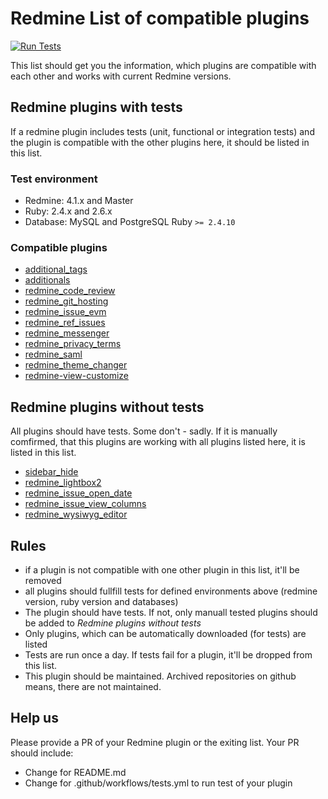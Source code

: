 # Redmine List of compatible plugins

[![Run Tests](../../workflows/Tests/badge.svg)](../../actions?query=workflow%3ATests)

This list should get you the information, which plugins are compatible with each other and works with current Redmine versions.

## Redmine plugins with tests

If a redmine plugin includes tests (unit, functional or integration tests) and the plugin is compatible with the other plugins here, it should be listed in this list.

### Test environment

- Redmine: 4.1.x and Master
- Ruby: 2.4.x and 2.6.x
- Database: MySQL and PostgreSQL  Ruby `>= 2.4.10`

### Compatible plugins

- [additional_tags](https://github.com/AlphaNodes/additional_tags)
- [additionals](https://github.com/AlphaNodes/additionals)
- [redmine_code_review](https://github.com/haru/redmine_code_review)
- [redmine_git_hosting](https://github.com/jbox-web/redmine_git_hosting)
- [redmine_issue_evm](https://github.com/momibun926/redmine_issue_evm)
- [redmine_ref_issues](https://github.com/AlphaNodes/redmine_ref_issues)
- [redmine_messenger](https://github.com/alphanodes/redmine_messenger)
- [redmine_privacy_terms](https://github.com/AlphaNodes/redmine_privacy_terms)
- [redmine_saml](https://github.com/AlphaNodes/redmine_saml)
- [redmine_theme_changer](https://github.com/haru/redmine_theme_changer)
- [redmine-view-customize](https://github.com/onozaty/redmine-view-customize)

## Redmine plugins without tests

All plugins should have tests. Some don't - sadly. If it is manually comfirmed, that this plugins are working with all plugins listed here, it is listed in this list.

- [sidebar_hide](https://gitlab.com/bdemirkir/sidebar_hide)
- [redmine_lightbox2](https://github.com/paginagmbh/redmine_lightbox2)
- [redmine_issue_open_date](https://github.com/southbridgeio/redmine_issue_open_date)
- [redmine_issue_view_columns](https://github.com/kenan3008/redmine_issue_view_columns)
- [redmine_wysiwyg_editor](https://github.com/taqueci/redmine_wysiwyg_editor)

## Rules

- if a plugin is not compatible with one other plugin in this list, it'll be removed
- all plugins should fullfill tests for defined environments above (redmine version, ruby version and databases)
- The plugin should have tests. If not, only manuall tested plugins should be added to _Redmine plugins without tests_
- Only plugins, which can be automatically downloaded (for tests) are listed
- Tests are run once a day. If tests fail for a plugin, it'll be dropped from this list.
- This plugin should be maintained. Archived repositories on github means, there are not maintained.

## Help us

Please provide a PR of your Redmine plugin or the exiting list.
Your PR should include:

- Change for README.md
- Change for .github/workflows/tests.yml to run test of your plugin
